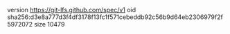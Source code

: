 version https://git-lfs.github.com/spec/v1
oid sha256:d3e8a777d3f4df3178f13fc1f571cebeddb92c56b9d64eb2306979f2f5972072
size 10479

